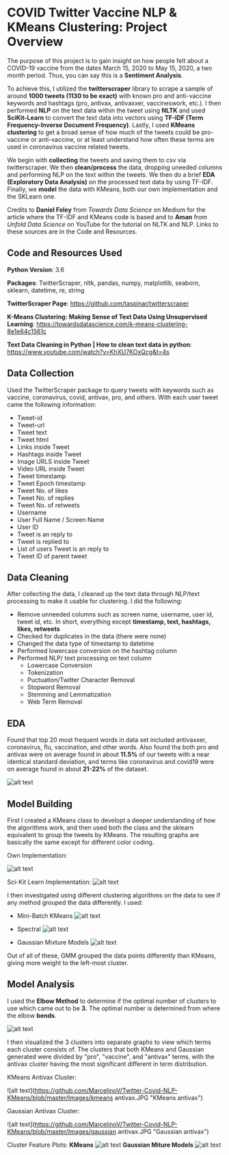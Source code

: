 # COVID Twitter Vaccine NLP & KMeans Clustering: Project Overview

The purpose of this project is to gain insight on how people felt about a COVID-19 vaccine from the dates March 15, 2020 to May 15, 2020, a two month period. Thus, you can say this is a **Sentiment Analysis**. 

To achieve this, I utilized the **twitterscraper** library to scrape a sample of around **1000 tweets (1130 to be exact)** with known pro and anti-vaccine keywords and hashtags (pro, antivax, antivaxxer, vaccineswork, etc.). I then performed **NLP** on the text data within the tweet using **NLTK** and used **SciKit-Learn** to convert the text data into vectors using **TF-IDF (Term Frequency-Inverse Document Frequency)**. Lastly, I used **KMeans clustering** to get a broad sense of how much of the tweets could be pro-vaccine or anti-vaccine, or at least understand how often these terms are used in coronavirus vaccine related tweets. 

We begin with **collecting** the tweets and saving them to csv via twitterscraper. We then **clean/process** the data, dropping uneeded columns and performing NLP on the text within the tweets. We then do a brief **EDA (Exploratory Data Analysis)** on the processed text data by using TF-IDF. Finally, we **model** the data with KMeans, both our own implementation and the SKLearn one.

Credits to **Daniel Foley** from *Towards Data Science* on Medium for the article where the TF-IDF and KMeans code is based and to **Aman** from *Unfold Data Science* on YouTube for the tutorial on NLTK and NLP. Links to these sources are in the Code and Resources.

## Code and Resources Used

**Python Version**: 3.6

**Packages**: TwitterScraper, nltk, pandas, numpy, matplotlib, seaborn, sklearn, datetime, re, string

**TwitterScraper Page**: https://github.com/taspinar/twitterscraper

**K-Means Clustering: Making Sense of Text Data Using Unsupervised Learning**: https://towardsdatascience.com/k-means-clustering-8e1e64c1561c

**Text Data Cleaning in Python | How to clean text data in python**: https://www.youtube.com/watch?v=KhXU7KOxQcg&t=4s

## Data Collection
Used the TwitterScraper package to query tweets with keywords such as vaccine, coronavirus, covid, antivax, pro, and others.
With each user tweet came the following information:
- Tweet-id
- Tweet-url
- Tweet text
- Tweet html
- Links inside Tweet
- Hashtags inside Tweet
- Image URLS inside Tweet
- Video URL inside Tweet
- Tweet timestamp
- Tweet Epoch timestamp
- Tweet No. of likes
- Tweet No. of replies
- Tweet No. of retweets
- Username
- User Full Name / Screen Name
- User ID
- Tweet is an reply to
- Tweet is replied to
- List of users Tweet is an reply to
- Tweet ID of parent tweet

## Data Cleaning

After collecting the data, I cleaned up the text data through NLP/text processing to make it usable for clustering. I did the following:
- Remove unneeded columns such as screen name, username, user id, tweet id, etc. In short, everything except **timestamp,	text,	hashtags,	likes,	retweets**
- Checked for duplicates in the data (there were none)
- Changed the data type of timestamp to datetime
- Performed lowercase conversion on the hashtag column
- Performed NLP/ text processing on text column
  - Lowercase Conversion
  - Tokenization
  - Puctuation/Twitter Character Removal
  - Stopword Removal
  - Stemming and Lemmatization 
  - Web Term Removal 
  
## EDA
 
Found that top 20 most frequent words in data set included antivaxxer, coronavirus, flu, vaccination, and other words. Also found tha both pro and antivax were on average found in about **11.5%** of our tweets with a near identical standard deviation, and terms like coronavirus and covid19 were on average found in about **21-22%** of the dataset.

![alt text](https://github.com/MarcelinoV/Twitter-Covid-NLP-KMeans/blob/master/Images/top_feats_desc.JPG "Descriptive Stats of Top 20 Words")

## Model Building 

First I created a KMeans class to developt a deeper understanding of how the algorithms work, and then used both the class and the sklearn equivalent to group the tweets by KMeans. The resulting graphs are basically the same except for different color coding.

Own Implementation:

![alt text](https://github.com/MarcelinoV/Twitter-Covid-NLP-KMeans/blob/master/Images/own_kmeans.JPG "Class Implementation of KMeans Algorithm")

Sci-Kit Learn Implementation:
![alt text](https://github.com/MarcelinoV/Twitter-Covid-NLP-KMeans/blob/master/Images/sklearn_kmeans.JPG "SKLearn Implementation of KMeans Algorithm")

I then investigated using different clustering algorithms on the data to see if any method grouped the data differently. I used:

- Mini-Batch KMeans
![alt text](https://github.com/MarcelinoV/Twitter-Covid-NLP-KMeans/blob/master/Images/mini_batch_kmeans.JPG "Mini-Batch KMeans Clustering")

- Spectral
![alt text](https://github.com/MarcelinoV/Twitter-Covid-NLP-KMeans/blob/master/Images/spectral.JPG "Spectral Clustering")

- Gaussian Mixture Models
![alt text](https://github.com/MarcelinoV/Twitter-Covid-NLP-KMeans/blob/master/Images/gaussian.JPG "Gaussian Mixture Models Clustering")

Out of all of these, GMM grouped the data points differently than KMeans, giving more weight to the left-most cluster.

## Model Analysis

I used the **Elbow Method** to determine if the optimal number of clusters to use which came out to be **3.** The optimal number is determined from where the elbow **bends**.

![alt text](https://github.com/MarcelinoV/Twitter-Covid-NLP-KMeans/blob/master/Images/elbow.JPG "Elbow Method")

I then visualized the 3 clusters into separate graphs to view which terms each cluster consists of. The clusters that both KMeans and Gaussian generated were divided by "pro", "vaccine", and "antivax" terms, with the antivax cluster having the most significant different in term distribution.

KMeans Antivax Cluster:

![alt text](https://github.com/MarcelinoV/Twitter-Covid-NLP-KMeans/blob/master/Images/kmeans antivax.JPG "KMeans antivax")

Gaussian Antivax Cluster:

![alt text](https://github.com/MarcelinoV/Twitter-Covid-NLP-KMeans/blob/master/Images/gaussian antivax.JPG "Gaussian antivax")

Cluster Feature Plots:
**KMeans**
![alt text](https://github.com/MarcelinoV/Twitter-Covid-NLP-KMeans/blob/master/Images/kmeans_dfs.JPG "KMeans feat plot")
**Gaussian Miture Models**
![alt text](https://github.com/MarcelinoV/Twitter-Covid-NLP-KMeans/blob/master/Images/gaussian_dfs.JPG "GMM feat plot")
